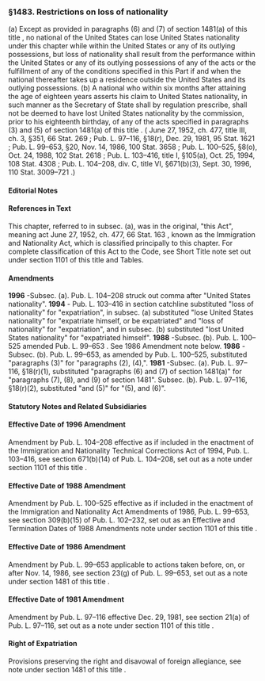 <!--
url: https://uscode.house.gov/view.xhtml?req=granuleid:USC-prelim-title8-section1483&num=0&edition=prelim
date_accessed: 2024-07-28 23:46:06
-->
### §1483\. Restrictions on loss of nationality
 (a) Except as provided in paragraphs (6\) and (7\) of
 section 1481(a) of this title
 , no national of the United States can lose United States nationality under this chapter while within the United States or any of its outlying possessions, but loss of nationality shall result from the performance within the United States or any of its outlying possessions of any of the acts or the fulfillment of any of the conditions specified in this Part if and when the national thereafter takes up a residence outside the United States and its outlying possessions.
 (b) A national who within six months after attaining the age of eighteen years asserts his claim to United States nationality, in such manner as the Secretary of State shall by regulation prescribe, shall not be deemed to have lost United States nationality by the commission, prior to his eighteenth birthday, of any of the acts specified in paragraphs (3\) and (5\) of
 section 1481(a) of this title
 .
 (
 June 27, 1952, ch. 477, title III, ch. 3, §351,
 66 Stat. 269
 ;
 Pub. L. 97–116,
 §18(r), Dec. 29, 1981,
 95 Stat. 1621
 ;
 Pub. L. 99–653,
 §20, Nov. 14, 1986,
 100 Stat. 3658
 ;
 Pub. L. 100–525,
 §8(o), Oct. 24, 1988,
 102 Stat. 2618
 ;
 Pub. L. 103–416,
 title I, §105(a), Oct. 25, 1994,
 108 Stat. 4308
 ;
 Pub. L. 104–208,
 div. C, title VI, §671(b)(3\), Sept. 30, 1996,
 110 Stat. 3009–721
 .)
#### **Editorial Notes**
#### References in Text
 This chapter, referred to in subsec. (a), was in the original, "this Act", meaning act
 June 27, 1952, ch. 477,
 66 Stat. 163
 , known as the Immigration and Nationality Act, which is classified principally to this chapter. For complete classification of this Act to the Code, see Short Title note set out under
 section 1101 of this title
 and Tables.
#### Amendments
**1996** 
 \-Subsec. (a).
 Pub. L. 104–208
 struck out comma after "United States nationality".
**1994** 
 \-
 Pub. L. 103–416
 in section catchline substituted "loss of nationality" for "expatriation", in subsec. (a) substituted "lose United States nationality" for "expatriate himself, or be expatriated" and "loss of nationality" for "expatriation", and in subsec. (b) substituted "lost United States nationality" for "expatriated himself".
**1988** 
 \-Subsec. (b).
 Pub. L. 100–525
 amended
 Pub. L. 99–653
 . See 1986 Amendment note below.
**1986** 
 \-Subsec. (b).
 Pub. L. 99–653,
 as amended by
 Pub. L. 100–525,
 substituted "paragraphs (3\)" for "paragraphs (2\), (4\),".
**1981** 
 \-Subsec. (a).
 Pub. L. 97–116,
 §18(r)(1\), substituted "paragraphs (6\) and (7\) of section 1481(a)" for "paragraphs (7\), (8\), and (9\) of section 1481".
 Subsec. (b).
 Pub. L. 97–116,
 §18(r)(2\), substituted "and (5\)" for "(5\), and (6\)".
#### **Statutory Notes and Related Subsidiaries**
#### Effective Date of 1996 Amendment
 Amendment by
 Pub. L. 104–208
 effective as if included in the enactment of the Immigration and Nationality Technical Corrections Act of 1994,
 Pub. L. 103–416,
 see section 671(b)(14\) of
 Pub. L. 104–208,
 set out as a note under
 section 1101 of this title
 .
#### Effective Date of 1988 Amendment
 Amendment by
 Pub. L. 100–525
 effective as if included in the enactment of the Immigration and Nationality Act Amendments of 1986,
 Pub. L. 99–653,
 see section 309(b)(15\) of
 Pub. L. 102–232,
 set out as an Effective and Termination Dates of 1988 Amendments note under
 section 1101 of this title
 .
#### Effective Date of 1986 Amendment
 Amendment by
 Pub. L. 99–653
 applicable to actions taken before, on, or after Nov. 14, 1986, see section 23(g) of
 Pub. L. 99–653,
 set out as a note under
 section 1481 of this title
 .
#### Effective Date of 1981 Amendment
 Amendment by
 Pub. L. 97–116
 effective Dec. 29, 1981, see section 21(a) of
 Pub. L. 97–116,
 set out as a note under
 section 1101 of this title
 .
#### Right of Expatriation
 Provisions preserving the right and disavowal of foreign allegiance, see note under
 section 1481 of this title
 .
